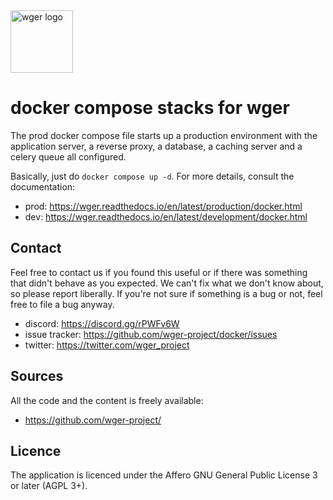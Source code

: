 <img src="https://raw.githubusercontent.com/wger-project/wger/master/wger/core/static/images/logos/logo.png" width="100" height="100" alt="wger logo" />


# docker compose stacks for wger

The prod docker compose file starts up a production environment with the application
server, a reverse proxy, a database, a caching server and a celery queue all 
configured.

Basically, just do `docker compose up -d`. For more details, consult the documentation:

* prod: <https://wger.readthedocs.io/en/latest/production/docker.html>
* dev: <https://wger.readthedocs.io/en/latest/development/docker.html>

## Contact

Feel free to contact us if you found this useful or if there was something that
didn't behave as you expected. We can't fix what we don't know about, so please
report liberally. If you're not sure if something is a bug or not, feel free to
file a bug anyway.

* discord: <https://discord.gg/rPWFv6W>
* issue tracker: <https://github.com/wger-project/docker/issues>
* twitter: <https://twitter.com/wger_project>


## Sources

All the code and the content is freely available:

* <https://github.com/wger-project/>

## Licence

The application is licenced under the Affero GNU General Public License 3 or
later (AGPL 3+).



